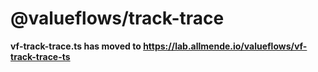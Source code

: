 # @valueflows/track-trace

**vf-track-trace.ts has moved to https://lab.allmende.io/valueflows/vf-track-trace-ts**
